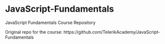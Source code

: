 # JavaScript-Fundamentals
JavaScript Fundamentals Course Repository
<p>
Original repo for the course: https://github.com/TelerikAcademy/JavaScript-Fundamentals
